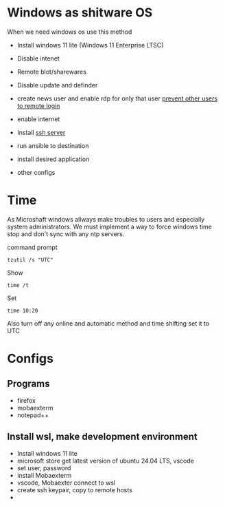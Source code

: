 # Windows as shitware OS

When we need windows os use this method

* Install windows 11 lite (Windows 11 Enterprise LTSC)
* Disable intenet
* Remote blot/sharewares
* Disable update and definder

* create news user and enable rdp for only that user
[prevent other users to remote login](https://superuser.com/a/1018827/1787481)

* enable internet
* Install [ssh server](https://github.com/esmaeelE/SysAdmin/blob/main/topics/ssh.md#windows)
* run ansible to destination
* install desired application
* other configs

# Time

As Microshaft windows allways make troubles to users and especially system administrators.
We must implement a way to force windows time stop and don't sync with any ntp servers.

command prompt

```tzutil /s "UTC"```

Show

```time /t```

Set

```time 10:20```

Also turn off any online and automatic method and time shifting set it to UTC


# Configs
## Programs

- firefox
- mobaexterm
- notepad++

## Install wsl, make development environment

* Install windows 11 lite
* microsoft store get latest version of ubuntu 24.04 LTS, vscode
* set user, password
* install Mobaexterm
* vscode, Mobaexter connect to wsl
* create ssh keypair, copy to remote hosts
* 

